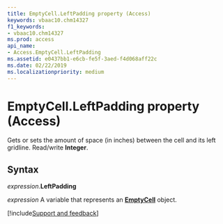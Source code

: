 ```yaml
---
title: EmptyCell.LeftPadding property (Access)
keywords: vbaac10.chm14327
f1_keywords:
- vbaac10.chm14327
ms.prod: access
api_name:
- Access.EmptyCell.LeftPadding
ms.assetid: e0437bb1-e6cb-fe5f-3aed-f4d068aff22c
ms.date: 02/22/2019
ms.localizationpriority: medium
---
```



# EmptyCell.LeftPadding property (Access)

Gets or sets the amount of space (in inches) between the cell and its left gridline. Read/write **Integer**.


## Syntax

_expression_.**LeftPadding**

_expression_ A variable that represents an **[EmptyCell](Access.EmptyCell.md)** object.




[!include[Support and feedback](~/includes/feedback-boilerplate.md)]